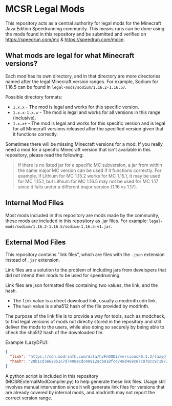# MCSR Legal Mods

This repository acts as a central authority for legal mods for the Minecraft Java Edition Speedrunning community. This means runs can be done using the mods found in this repository and be submitted and verified on https://speedrun.com/mc & https://speedrun.com/mcce.

## What mods are legal for what Minecraft versions?

Each mod has its own directory, and in that directory are more directories named after the legal Minecraft version ranges. For example, Sodium for 1.16.5 can be found in `legal-mods/sodium/1.16.2-1.16.5/`.

Possible directory formats:
- `1.x.x` - The mod is legal and works for this specific version.
- `1.x.x-1.x.x` - The mod is legal and works for all versions in this range (inclusive).
- `1.x.x+` - The mod is legal and works for this specific version and is legal for all Minecraft versions released after the specified version given that it functions correctly.

Sometimes there will be missing Minecraft versions for a mod. If you really need a mod for a specific Minecraft version that isn't available in this repository, please read the following:
> If there is no listed jar for a specific MC subversion, a jar from within the same major MC version can be used if it functions correctly.
> For example, if Lithium for MC 1.15.2 works for MC 1.15.1, it may be used for MC 1.15.1, but Lithium for MC 1.16.5 may not be used for MC 1.17 since it falls under a different major version (1.16 vs 1.17).

## Internal Mod Files

Most mods included in this repository are mods made by the community, these mods are included in this repository as .jar files. For example: `legal-mods/sodium/1.16.2-1.16.5/sodium-1.16.5-v1.jar`.

## External Mod Files

This repository contains "link files", which are files with the `.json` extension instead of `.jar` extension.

Link files are a solution to the problem of including jars from developers that did not intend their mods to be used for speedrunning.

Link files are json formatted files containing two values, the link, and the hash.
- The `link` value is a direct download link, usually a modrinth cdn link.
- The `hash` value is a sha512 hash of the file provided by modrinth.

The purpose of the link file is to provide a way for tools, such as modcheck, to find legal versions of mods not directly stored in the repository and still deliver the mods to the users, while also doing so securely by being able to check the sha512 hash of the downloaded file.


Example (LazyDFU):
```json
{
  "link": "https://cdn.modrinth.com/data/hvFnDODi/versions/0.1.2/lazydfu-0.1.2.jar",
  "hash": "20b1cd3e62051c7d7498ecdc49912acb918fc4748d469c67c078cc97197289760e64b9339a4d4a03d175f648c8be8601d131776a9a6bdb8832cecdda6fc46498"
}
```

A python script is included in this repository (MCSRExternalModCompiler.py) to help generate these link files. Usage still involves manual intervention since it will generate link files for versions that are already covered by internal mods, and modrinth may not report the correct version range.
